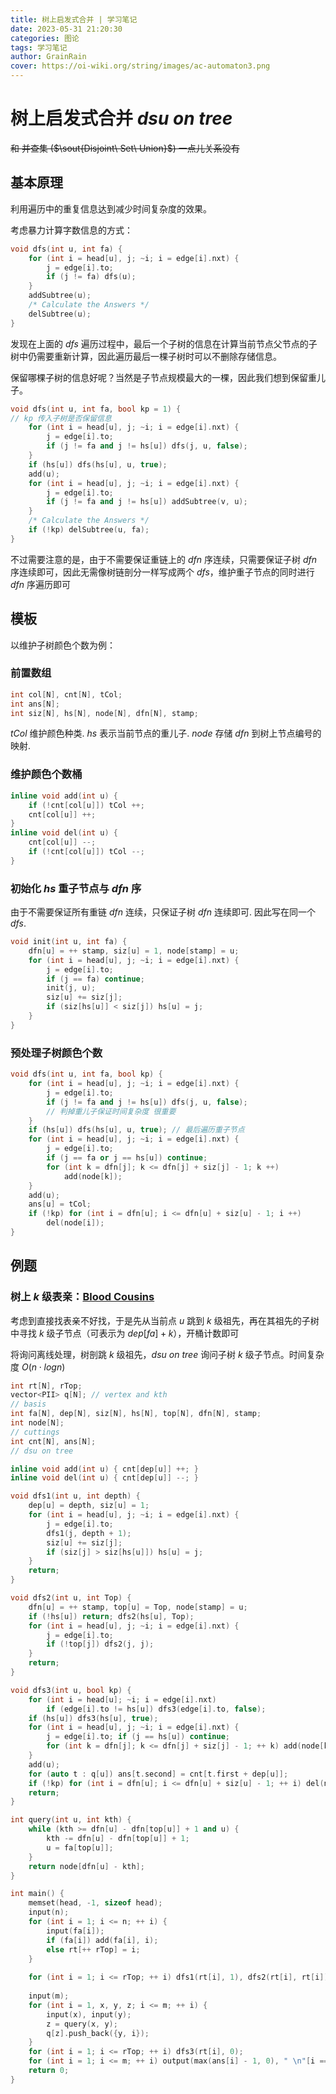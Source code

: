 ```yaml
---
title: 树上启发式合并 | 学习笔记
date: 2023-05-31 21:20:30
categories: 图论
tags: 学习笔记
author: GrainRain
cover: https://oi-wiki.org/string/images/ac-automaton3.png
---
```


# 树上启发式合并 $dsu\ on\ tree$

~~和 并查集 ($\sout{Disjoint\ Set\ Union}$) 一点儿关系没有~~

## 基本原理

利用遍历中的重复信息达到减少时间复杂度的效果。

考虑暴力计算字数信息的方式：

```cpp
void dfs(int u, int fa) {
	for (int i = head[u], j; ~i; i = edge[i].nxt) {
		j = edge[i].to;
		if (j != fa) dfs(u);
	}
	addSubtree(u);
	/* Calculate the Answers */
	delSubtree(u);
}
```

发现在上面的 $dfs$ 遍历过程中，最后一个子树的信息在计算当前节点父节点的子树中仍需要重新计算，因此遍历最后一棵子树时可以不删除存储信息。

保留哪棵子树的信息好呢？当然是子节点规模最大的一棵，因此我们想到保留重儿子。

```cpp
void dfs(int u, int fa, bool kp = 1) {
// kp 传入子树是否保留信息 
	for (int i = head[u], j; ~i; i = edge[i].nxt) {
		j = edge[i].to;
		if (j != fa and j != hs[u]) dfs(j, u, false);
	}
    if (hs[u]) dfs(hs[u], u, true);
    add(u);
	for (int i = head[u], j; ~i; i = edge[i].nxt) {
		j = edge[i].to;
		if (j != fa and j != hs[u]) addSubtree(v, u);
	}
    /* Calculate the Answers */
    if (!kp) delSubtree(u, fa);
}
```

不过需要注意的是，由于不需要保证重链上的 $dfn$ 序连续，只需要保证子树 $dfn$ 序连续即可，因此无需像树链剖分一样写成两个 $dfs$，维护重子节点的同时进行 $dfn$ 序遍历即可

## 模板

以维护子树颜色个数为例：

### 前置数组

```cpp
int col[N], cnt[N], tCol;
int ans[N];
int siz[N], hs[N], node[N], dfn[N], stamp;
```

$tCol$ 维护颜色种类. 
$hs$ 表示当前节点的重儿子. 
$node$ 存储 $dfn$ 到树上节点编号的映射. 

### 维护颜色个数桶

```cpp
inline void add(int u) {
	if (!cnt[col[u]]) tCol ++;
	cnt[col[u]] ++;
}
inline void del(int u) {
	cnt[col[u]] --;
	if (!cnt[col[u]]) tCol --;
}
```

### 初始化 $hs$ 重子节点与 $dfn$ 序

由于不需要保证所有重链 $dfn$ 连续，只保证子树 $dfn$ 连续即可. 因此写在同一个 $dfs$. 

```cpp
void init(int u, int fa) {
	dfn[u] = ++ stamp, siz[u] = 1, node[stamp] = u;
	for (int i = head[u], j; ~i; i = edge[i].nxt) {
		j = edge[i].to;
		if (j == fa) continue;
		init(j, u);
		siz[u] += siz[j];
		if (siz[hs[u]] < siz[j]) hs[u] = j;
	}
}
```

### 预处理子树颜色个数

```cpp
void dfs(int u, int fa, bool kp) {
	for (int i = head[u], j; ~i; i = edge[i].nxt) {
		j = edge[i].to;
		if (j != fa and j != hs[u]) dfs(j, u, false); 
		// 判掉重儿子保证时间复杂度 很重要
	}
	if (hs[u]) dfs(hs[u], u, true); // 最后遍历重子节点 
	for (int i = head[u], j; ~i; i = edge[i].nxt) {
		j = edge[i].to;
		if (j == fa or j == hs[u]) continue;
		for (int k = dfn[j]; k <= dfn[j] + siz[j] - 1; k ++) 
			add(node[k]);
	}
	add(u);
	ans[u] = tCol;
	if (!kp) for (int i = dfn[u]; i <= dfn[u] + siz[u] - 1; i ++) 
		del(node[i]);
}
```

## 例题

### 树上 $k$ 级表亲：[Blood Cousins](https://www.luogu.com.cn/problem/CF208E)

考虑到直接找表亲不好找，于是先从当前点 $u$ 跳到 $k$ 级祖先，再在其祖先的子树中寻找 $k$ 级子节点（可表示为 $dep[fa] + k$），开桶计数即可

将询问离线处理，树剖跳 $k$ 级祖先，$dsu\ on\ tree$ 询问子树 $k$ 级子节点。时间复杂度 $O(n \cdot logn)$

```cpp
int rt[N], rTop;
vector<PII> q[N]; // vertex and kth 
// basis 
int fa[N], dep[N], siz[N], hs[N], top[N], dfn[N], stamp;
int node[N];
// cuttings 
int cnt[N], ans[N];
// dsu on tree 

inline void add(int u) { cnt[dep[u]] ++; }
inline void del(int u) { cnt[dep[u]] --; }

void dfs1(int u, int depth) {
	dep[u] = depth, siz[u] = 1;
	for (int i = head[u], j; ~i; i = edge[i].nxt) {
		j = edge[i].to;
		dfs1(j, depth + 1);
		siz[u] += siz[j];
		if (siz[j] > siz[hs[u]]) hs[u] = j;
	}
	return;
}

void dfs2(int u, int Top) {
	dfn[u] = ++ stamp, top[u] = Top, node[stamp] = u;
	if (!hs[u]) return; dfs2(hs[u], Top);
	for (int i = head[u], j; ~i; i = edge[i].nxt) {
		j = edge[i].to;
		if (!top[j]) dfs2(j, j);
	}
	return;
}

void dfs3(int u, bool kp) {
	for (int i = head[u]; ~i; i = edge[i].nxt)
		if (edge[i].to != hs[u]) dfs3(edge[i].to, false);
	if (hs[u]) dfs3(hs[u], true);
	for (int i = head[u], j; ~i; i = edge[i].nxt) {
		j = edge[i].to; if (j == hs[u]) continue;
		for (int k = dfn[j]; k <= dfn[j] + siz[j] - 1; ++ k) add(node[k]);
	}
	add(u);
	for (auto t : q[u]) ans[t.second] = cnt[t.first + dep[u]];
	if (!kp) for (int i = dfn[u]; i <= dfn[u] + siz[u] - 1; ++ i) del(node[i]);
	return;
}

int query(int u, int kth) {
	while (kth >= dfn[u] - dfn[top[u]] + 1 and u) {
		kth -= dfn[u] - dfn[top[u]] + 1;
		u = fa[top[u]];
	}
	return node[dfn[u] - kth];
}

int main() {
	memset(head, -1, sizeof head);
	input(n);
	for (int i = 1; i <= n; ++ i) {
		input(fa[i]);
		if (fa[i]) add(fa[i], i);
		else rt[++ rTop] = i;
	}
	
	for (int i = 1; i <= rTop; ++ i) dfs1(rt[i], 1), dfs2(rt[i], rt[i]);
	
	input(m);
	for (int i = 1, x, y, z; i <= m; ++ i) {
		input(x), input(y);
		z = query(x, y);
		q[z].push_back({y, i});
	}
	for (int i = 1; i <= rTop; ++ i) dfs3(rt[i], 0);
	for (int i = 1; i <= m; ++ i) output(max(ans[i] - 1, 0), " \n"[i == m]);
	return 0;
}
```